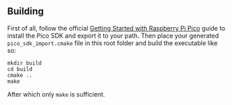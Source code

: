 ## Building

First of all, follow the official [Getting Started with Raspberry Pi Pico](https://datasheets.raspberrypi.com/pico/getting-started-with-pico.pdf) guide to install the Pico SDK and export it to your path. Then place your generated `pico_sdk_import.cmake` file in this root folder and build the executable like so:
```
mkdir build
cd build
cmake ..
make
```

After which only `make` is sufficient.
